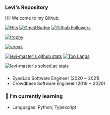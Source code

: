 ### Levi's Repository

Hi! Welcome to my Github.

[![Hits](https://hits.seeyoufarm.com/api/count/incr/badge.svg?url=https%3A%2F%2Fgithub.com%2Flevi-master)](https://github.com/levi-master)
[![Gmail Badge](https://img.shields.io/badge/-Gmail-d14836?style=flat-square&logo=Gmail&logoColor=white&link=mailto:gloomyowl.kr@gmail.com)](mailto:gloomyowl.kr@gmail.com)
[![Github Followers](https://img.shields.io/github/followers/levi-master?color=06d6a0&label=Github%20Followers&style=for-the-badge)](https://github.com/levi-master?tab=followers)

[![trophy](https://github-profile-trophy.vercel.app/?username=levi-master&theme=chalk&row=2&column=5)](https://github.com/ryo-ma/github-profile-trophy)

[![streak](https://github-readme-streak-stats.herokuapp.com/?user=levi-master&theme=calm)](https://github.com/levi-master)

[![levi-master's github stats](https://github-readme-stats.vercel.app/api?username=levi-master&show_icons=true&theme=dracula)](https://github.com/levi-master)
[![Top Langs](https://github-readme-stats.vercel.app/api/top-langs/?username=levi-master&layout=compact&langs_count=8&theme=dracula)](https://github.com/levi-master)

![levi-master's solved.ac stats](https://github-readme-solvedac.hyp3rflow.vercel.app/api/?handle=levi-master)

### 
- EyedLab Software Engineer (2020 ~ 2021)
- Crowdbase Software Engineer (2019 ~ 2020)

### 🌱 I’m currently learning
- Languages: Python, Typescript
